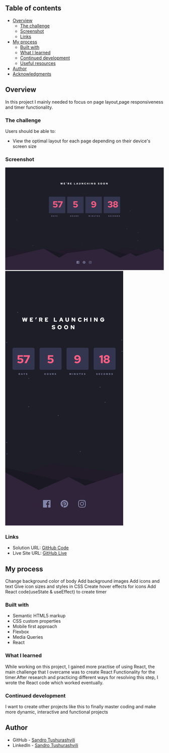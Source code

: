## Table of contents

- [Overview](#overview)
  - [The challenge](#the-challenge)
  - [Screenshot](#screenshot)
  - [Links](#links)
- [My process](#my-process)
  - [Built with](#built-with)
  - [What I learned](#what-i-learned)
  - [Continued development](#continued-development)
  - [Useful resources](#useful-resources)
- [Author](#author)
- [Acknowledgments](#acknowledgments)

## Overview

In this project I mainly needed to focus on page layout,page responsiveness and timer functionality.

### The challenge

Users should be able to:

- View the optimal layout for each page depending on their device's screen size

### Screenshot

![](./public/images/desktop-design.png)
![](./public/images/mobile-design.png)

### Links

- Solution URL: [GitHub Code](https://github.com/Tusho7/count-down-timer)
- Live Site URL: [GitHub Live](https://count-down-timer-two.vercel.app/)

## My process

Change background color of body
Add background images
Add icons and text
Give icon sizes and styles in CSS
Create hover effects for icons
Add React code(useState & useEffect) to create timer

### Built with

- Semantic HTML5 markup
- CSS custom properties
- Mobile first approach
- Flexbox
- Media Queries
- React

### What I learned

While working on this project, I gained more practise of using React, the main challenge that I overcame was to create React Functionality for the timer.After research and practicing different ways for resolving this step, I wrote the React code which worked eventually.

### Continued development

I want to create other projects like this to finally master coding and make more dynamic, interactive and functional projects

## Author

- GitHub - [Sandro Tushurashvili](https://github.com/Tusho7)
- LinkedIn - [Sandro Tushurashvili](https://www.linkedin.com/in/sandro-tushurashvili/)
